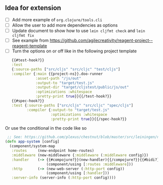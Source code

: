 ## Idea for extension

- [ ] Add more example of `org.clojure/tools.cli`
- [ ] Allow the user to add more dependencies as options
- [ ] Update document to show how to use `lein cljfmt check` and `lein cljfmt fix`
- [ ] See example from https://github.com/agilecreativity/reagent-project--reagent-template
- [ ] Turn the options on or off like in the following project template

```clojure
   {{#test-hook?}}
   :test
   {:source-paths ["src/cljs" "src/cljc" "test/cljs"]
   :compiler {:main {{project-ns}}.doo-runner
              :asset-path "/js/out"
              :output-to "target/test.js"
              :output-dir "target/cljstest/public/js/out"
              :optimizations :whitespace
              :pretty-print true}}{{/test-hook?}}
   {{#spec-hook?}}
   :test {:source-paths ["src/cljs" "src/cljc" "spec/cljs"]
          :compiler {:output-to "target/test.js"
                     :optimizations :whitespace
                     :pretty-print true}}{{/spec-hook?}}
 ```

 Or use the conditional in the code like so

```clojure
 ;; See: https://github.com/plexus/chestnut/blob/master/src/leiningen/new/chestnut/src/clj/chestnut/application.clj
(defn app-system [config]
  (component/system-map
   :routes     (new-endpoint home-routes)
   :middleware (new-middleware {:middleware (:middleware config)})
   :handler    (-> {{#compojure?}}(new-handler){{/compojure?}}{{#bidi?}}(new-handler :router :bidi){{/bidi?}}
                   (component/using [:routes :middleware]))
   :http       (-> (new-web-server (:http-port config))
                   (component/using [:handler]))
   :server-info (server-info (:http-port config))))
```
